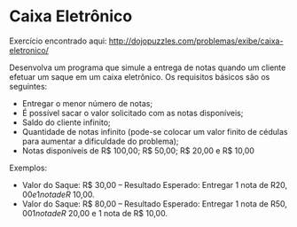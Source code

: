 # Caixa Eletrônico

Exercício encontrado aqui: http://dojopuzzles.com/problemas/exibe/caixa-eletronico/

Desenvolva um programa que simule a entrega de notas quando um cliente efetuar
um saque em um caixa eletrônico. Os requisitos básicos são os seguintes:

- Entregar o menor número de notas;
- É possível sacar o valor solicitado com as notas disponíveis;
- Saldo do cliente infinito;
- Quantidade de notas infinito (pode-se colocar um valor finito de cédulas para
  aumentar a dificuldade do problema);
- Notas disponíveis de R$ 100,00; R$ 50,00; R$ 20,00 e R$ 10,00

Exemplos:

- Valor do Saque: R$ 30,00 – Resultado Esperado: Entregar 1 nota de R$20,00 e 1
  nota de R$ 10,00.
- Valor do Saque: R$ 80,00 – Resultado Esperado: Entregar 1 nota de R$50,00 1 
  nota de R$ 20,00 e 1 nota de R$ 10,00.
